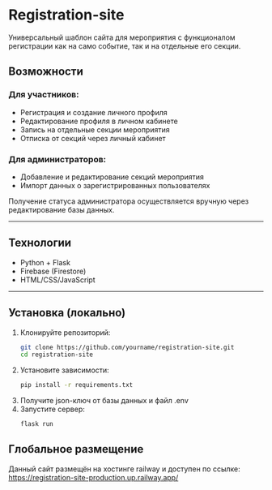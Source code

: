 # Registration-site

Универсальный шаблон сайта для мероприятия с функционалом регистрации как на само событие, так и на отдельные его секции.

## Возможности

### Для участников:

-  Регистрация и создание личного профиля
-  Редактирование профиля в личном кабинете
-  Запись на отдельные секции мероприятия
-  Отписка от секций через личный кабинет

###  Для администраторов:

-  Добавление и редактирование секций мероприятия
-  Импорт данных о зарегистрированных пользователях

Получение статуса администратора осуществляется вручную через редактирование базы данных.

---

## Технологии

- Python + Flask
- Firebase (Firestore)
- HTML/CSS/JavaScript

---

##  Установка (локально)

1. Клонируйте репозиторий:
    ```bash
    git clone https://github.com/yourname/registration-site.git
    cd registration-site
    ```
2. Установите зависимости:
    ```bash
    pip install -r requirements.txt
    ```
3. Получите json-ключ от базы данных и файл .env
4. Запустите сервер:
    ```bash
    flask run
    ```

## Глобальное размещение

Данный сайт размещён на хостинге railway и доступен по ссылке:
https://registration-site-production.up.railway.app/
